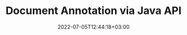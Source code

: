 ---
############################# Static ############################
layout: "product"
date: 2022-07-05T12:44:18+03:00
draft: false

product: "Annotation"
product_tag: "annotation"
platform: "Java"
platform_tag: "java"

############################# Head ############################
head_title: "Java Document Annotation API | View & Annotate PDF Word Excel PPTX Images"
head_description: "Java Document Annotation API. View, tag, comment & annotate PDF Word DOCX, Excel XLSX, PPTX, EML EMLX, VSS VSD, OTP, CAD & image file formats."

############################# Header ############################
title: "Document Annotation via Java API"
description: "Build Java Applications with capabilities to View & Annotate PDF, HTML, MS Office and other document formats without installing any external software."
button:
    enable: true
    icon: "fas fa-arrow-down"
    label: "Download Free Trial"
    link: "https://downloads.groupdocs.com/annotation/java"

############################# SubMenu ############################
submenu:
    enable: true
    
    left:
        img_alt: "GroupDocs.Annotation for Java"
        image: "https://www.groupdocs.cloud/templates/groupdocs/images/product-logos/groupdocs-annotation-java.png"
        product: "GroupDocs.Annotation"
        platform: "Java"

    middle:
        button:
            # button loop
            - link: "#overview"
              text: "Overview"

            # button loop
            - link: "#features"
              text: "Features"

            # button loop
            - link: "#support"
              text: "Support"

            # button loop
            - link: "https://products.groupdocs.app/annotation"
              text: "Live Demo"

            # button loop
            - link: "https://purchase.groupdocs.com/pricing/annotation/java"
              text: "Pricing"

    right:
        link_download: "https://downloads.groupdocs.com/annotation"
        link_learn: "https://docs.groupdocs.com/annotation/java/"
        link_buy: "https://purchase.groupdocs.com"

############################# Overview ############################
overview:
    enable: true
    content: |
      GroupDocs.Annotation Java API is a product that allows you to work with annotations in documents on different platforms and operating systems, such as Android, MacOS, Linux, Windows. GroupDocs.Annotation provides a library with simple API that gives many advantages: for example, if you need to keep the data confidential or choose how much power you need to work with the library, or partially change the work with annotations, the library is very lightweight and flexible.

        GroupDocs.Annotation for Java API allows you to work with different types of annotations, which includes: Text, Polyline, Area, Underline, Point, Watermark, Arrow, Ellipse, Text Replacement, Distance, Text Field, Resource Redaction etc. And supports most popular documents formats such as: PDF, HTML, Microsoft Office Word, Excel spreadsheets, PowerPoint presentations, Visio, Outlook emails, images, metafiles, CAD drawing and various other formats. The API provides the ability to get thumbnails of document pages and supports importing and exporting annotation to and from PDF files.

        Using library, you can [add](/annotation/java/add/bmp/), [edit](/annotation/java/edit/bmp/), [extract](/annotation/java/extract/bmp/) and [delete](/annotation/java/remove/bmp/) annotations from documents, rotate documents, change thumbnails solution and this is not a complete list of all the possibilities. It also offers a comprehensive set of data objects to customize annotation properties as per your requirements within all supported document formats.

        Working with the GroupDocs.Annotation for Java API is very simple and consists of just a few basic steps. At first you need to setup a license, then select the file which you want to work with, then manipulate somehow with document annotations (delete/edit/extract/delete) and save the result. For more information please see product [documentation](https://docs.groupdocs.com/annotation/java/getting-started/) or our [examples](https://github.com/groupdocs-annotation/GroupDocs.Annotation-for-Java) set.

        GroupDocs.Annotation is regularly updated and provides support for its customers, you are always welcome to ask us a questions or send your ideas or tell us about your needs for something new and we will gladly implement it in our new versions.
    tabs:
      enable: true
      
      ## TAB ONE ##
      tab_one:
        description: |
          Following is an overview of GroupDocs.Annotation for Java:
      
        right:
          enable: true
          icon: "fab fa-html5"
          title: "Overview"
          content: |
            * Add Annotations
            * Export Annotations
            * Import Annotations
            * Reply Based Comments
            * Annotation Compatibility
      
      ## TAB TWO ##
      tab_two:
        description: |
          GroupDocs.Annotation for Java supports all popular [document file formats](https://docs.groupdocs.com/annotation/java/supported-document-formats/) including: Microsoft Office, PDF, images and many others.
        left:
          enable: true
          table:
            # table loop
            - title: "Microsoft Office Formats"
              content: |
                * **Word**: [DOC](/annotation/java/add/doc/), [DOCX](/annotation/java/add/docx/), [DOCM](/annotation/java/add/docm/), [DOT](/annotation/java/add/dot/), [DOTX](/annotation/java/add/dotx/), [RTF](/annotation/java/add/rtf/)
                * **Excel**: [XLS](/annotation/java/add/xls/), [XLSX](/annotation/java/add/xlsx/), [XLSB](/annotation/java/add/xlsb/), [XLSM](/annotation/java/add/xlsm/)
                * **PowerPoint**: [PPT](/annotation/java/add/ppt/), [PPTX](/annotation/java/add/pptx/), [PPS](/annotation/java/add/pps/), [PPSX](/annotation/java/add/ppsx/), [POTM](/annotation/java/add/potm/), [POTX](/annotation/java/add/potx/), [PPSM](/annotation/java/add/ppsm/), [PPTM](/annotation/java/add/pptm/), [WMF](/annotation/java/add/wmf/), [EMF](/annotation/java/add/emf/)
                * **Outlook**: [EML](/annotation/java/add/eml/), [EMLX](/annotation/java/add/emlx/), [MSG](/annotation/java/add/msg/)
                * **Visio**: [VSS](/annotation/java/add/vss/), [VST](/annotation/java/add/vst/), [VSD](/annotation/java/add/vsd/), [VSDX](/annotation/java/add/vsdx/), [VSX](/annotation/java/add/vsx/)

        right:
          enable: true
          table:
            # table loop
            - title: "Other Formats"
              content: |
                * **Portable**: [PDF](/annotation/java/add/pdf/) (PDF/A-1a, PDF/A-1b, PDF/A-2a)
                * **OpenDocument**: [ODT](/annotation/java/add/odt/), [ODS](/annotation/java/add/ods/), [ODP](/annotation/java/add/odp/)
                * **Images**: [BMP](/annotation/java/add/bmp/), [JPG](/annotation/java/add/jpg/), [JPEG](/annotation/java/add/jpeg/), [TIFF](/annotation/java/add/tiff/), [TIF](/annotation/java/add/tif/), [PNG](/annotation/java/add/png/), [GIF](/annotation/java/add/gif/), [DCM](/annotation/java/add/dcm/), [DICOM](/annotation/java/add/dicom/)
                * **AutoCAD**: [DWG](/annotation/java/add/dwg/), [DXF](/annotation/java/add/dxf/), [CAD](/annotation/java/add/cad/)
                * **Other**: [HTM](/annotation/java/add/htm/), [HTML](/annotation/java/add/html/), [CSV](/annotation/java/add/csv/), [DJVU](/annotation/java/add/djvu/), [OTP](/annotation/java/add/otp/), [OTT](/annotation/java/add/ott/)

      ## TAB THREE ##
      tab_three:
        description: |
          GroupDocs.Annotation for Java supports following Operating Systems, Frameworks & Package Managers:
      
        left:
          enable: true
          table:
            # table loop
            - icon: "fab fa-windows"
              title: "Operating Systems"
              content: |
                * Microsoft Windows Desktop
                * Microsoft Windows Server
                * Linux
                * MacOS

            # table loop
            - icon: "fas fa-code"
              title: "Supported Frameworks"
              content: |
                * Java 7 (1.7) and above

        right:
          enable: true
          table:
            # table loop
            - icon: "fas fa-cogs"
              title: "Development Environments"
              content: |
                * NetBeans
                * IntelliJ IDEA
                * Eclipse
            # table loop
            - icon: "fas fa-tools"
              title: "Build Automation Tool"
              content: |
                * Maven

############################# Features ############################
features:
    enable: true
    title: "GroupDocs.Annotation for Java Features"

    feature:
      # feature loop
      - icon: "fas fa-copy"
        link: "https://docs.groupdocs.com/annotation/java/add-area-annotation/"
        content: "Add Area Annotation in Document and Link Simple & Nested Comments"

      # feature loop
      - icon: "fas fa-eye"
        link: "https://docs.groupdocs.com/annotation/java/add-arrow-annotation/"
        content: "Point to a Particular Content using Arrow Annotation"

      # feature loop
      - icon: "fas fa-bolt"
        link: "https://docs.groupdocs.com/annotation/java/add-watermark-annotation/"
        content: "Set Text Watermarks to PDF, Slides, Excel Worksheets, Images & Diagrams at Angled Position"
      
      # feature loop
      - icon: "fas fa-file-powerpoint"
        link: "https://docs.groupdocs.com/annotation/java/add-point-annotation/"
        content: "Add Popup Comments to any Place in the Document using Point Annotation"

      # feature loop
      - icon: "fas fa-code"
        link: "https://docs.groupdocs.com/annotation/java/add-polyline-annotation/"
        content: "Use Polyline Annotation to Connect Sequence of Line Segments, Arc Segments or both"

      # feature loop
      - icon: "fas fa-cloud"
        link: "https://docs.groupdocs.com/annotation/java/add-ellipse-annotation/"
        content: "Add Ellipse Annotation to PDF, Word Documents, Spreadsheets, Presentations, Diagrams & Images"

      # feature loop
      - icon: "fas fa-remove-format"
        link: https://docs.groupdocs.com/annotation/java/add-watermark-annotation/""
        content: "Add Angled Watermarks for PDF, PowerPoint, Excel, Images & Diagrams"

      # feature loop
      - icon: "fas fa-comment-slash"
        link: "https://docs.groupdocs.com/annotation/java/extract-annotations-from-document/"
        content: "Fetch Coordinates of Text Annotation in Image Representation of a Document"

      # feature loop
      - icon: "fas fa-location-arrow"
        link: "https://docs.groupdocs.com/annotation/java/add-annotation-to-the-document/"
        content: "Underline, Strikethrough or Modify Specific Text in a Document"

      # feature loop
      - icon: "fas fa-border-all"
        link: "https://docs.groupdocs.com/annotation/java/add-annotation-to-the-document/"
        content: "Add Text Stamp or Watermark & Text Field in a Document"

      # feature loop
      - icon: "fas fa-wrench"
        link: "https://docs.groupdocs.com/annotation/net/advanced-usage/"
        content: "Import & Export Annotations among Word Documents & PowerPoint Presentations"

      # feature loop
      - icon: "fas fa-columns"
        link: "https://docs.groupdocs.com/annotation/java/add-annotation-to-the-document/"
        content: "Annotate Excel Spreadsheets with Text, TextReplacement, Watermark & Resource Redaction Annotation types"

      # feature loop
      - icon: "fas fa-file-word"
        link: "https://docs.groupdocs.com/annotation/java/add-annotation-to-the-document/"
        content: "Add Polyline, Strikethrough, Underline or Text Annotations to PowerPoint Presentations and Slides"

      # feature loop
      - icon: "fas fa-envelope"
        link: "https://docs.groupdocs.com/annotation/java/add-point-annotation/"
        content: "Mark Point Annotation in Presentations using X, Y Coordinates"

      # feature loop
      - icon: "fas fa-print"
        link: "https://docs.groupdocs.com/annotation/java/add-point-annotation/"
        content: "Add Strikethrough, Text, Underline or Polyline Annotations to Images"

      # feature loop
      - icon: "fas fa-file-archive"
        link: "https://docs.groupdocs.com/annotation/java/get-file-info/"
        content: "Fetch Document Information & Images for Visio Diagrams, such as VSS & VSD"

      # feature loop
      - icon: "fas fa-file-code"
        link: "https://docs.groupdocs.com/annotation/java/basic-usage/"
        content: "Get Thumbnails of the Document Pages & Work with Multi-page TIFF files"
      
      # feature loop
      - icon: "fas fa-file-excel"
        link: "https://docs.groupdocs.com/annotation/java/get-file-info/"
        content: "Fetch all Annotation of a Document with a Single Function Call"

      # feature loop
      - icon: "fas fa-heading"
        link: "https://docs.groupdocs.com/annotation/java/add-link-annotation/"
        content: "Add Link Annotations to PDF, Word & PowerPoint Presentations"

      # feature loop
      - icon: "fas fa-project-diagram"
        link: "https://docs.groupdocs.com/annotation/java/add-point-annotation/"
        content: "SVG Path Parsing support for PDF, Word, Diagrams, Slides and other major document formats"

      # feature loop
      - icon: "fas fa-cube"
        link: "https://docs.groupdocs.com/annotation/java/technical-support/"
        content: "Support for adding Watermark Annotation to Word documents and cleanup for Text Replacement"

      # feature loop
      - icon: "fab fa-uncharted"
        link: "https://docs.groupdocs.com/annotation/java/technical-support/"
        content: "Shape Processing support in Diagrams for Text Annotations"

      # feature loop
      - icon: "fab fa-uncharted"
        link: "https://docs.groupdocs.com/annotation/java/advanced-usage/"
        content: "Save Time by Caching Page Previews of Documents for Faster Processing"

      # feature loop
      - icon: "fab fa-uncharted"
        link: "https://docs.groupdocs.com/annotation/java/add-annotation-to-the-document/"
        content: "Easily Annotate Word, Excel and PowerPoint Documents even with Older Formats"

      # feature loop
      - icon: "fab fa-uncharted"
        link: "https://docs.groupdocs.com/annotation/java/add-distance-annotation/"
        content: "Display Distance Annotation Captions for Excel, PowerPoint and Diagrams"

############################# Support ############################
support:
    enable: true

############################# Solutions ############################
solutions:
    enable: true
    title: "GroupDocs.Annotation offers document viewing APIs for other popular development environments"

    solution:
        # solution loop
        - img_alt: "GroupDocs.Annotation for .NET"
          image: "https://www.groupdocs.cloud/templates/groupdocs/images/product-logos/groupdocs-annotation-net.png"
          product: "GroupDocs.Annotation"
          platform: ".NET"
          link: "/annotation/net/"

############################# Back to top ###############################
back_to_top:
  enable: true
---